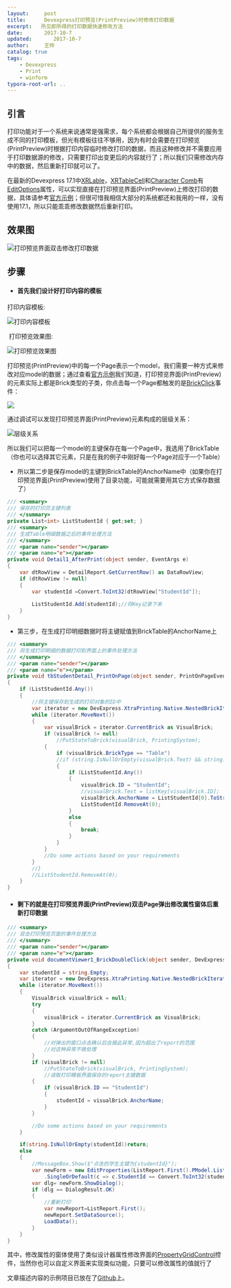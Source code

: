 ```yaml
---
layout:     post
title:      Devexpress打印预览(PrintPreview)时修改打印数据
excerpt:   所见即所得的打印数据快速修改方法
date:       2017-10-7
updated:       2017-10-7
author:     王帅
catalog: true
tags:
    - Devexpress
    - Print
    - winform
typora-root-url: ..
---
```

## 引言

打印功能对于一个系统来说通常是强需求，每个系统都会根据自己所提供的服务生成不同的打印模板，但光有模板往往不够用，因为有时会需要在打印预览(PrintPreview)时根据打印内容临时修改打印的数据，而且这种修改并不需要应用于打印数据源的修改，只需要打印出变更后的内容就行了；所以我们只需修改内存中的数据，然后重新打印就可以了。

在最新的Devexpress 17.1中[XRLable](https://documentation.devexpress.com/XtraReports/17403/Concepts/Report-Controls/Label)，[XRTableCell](https://documentation.devexpress.com/XtraReports/9741/Concepts/Report-Controls/Table)和[Character Comb](https://documentation.devexpress.com/XtraReports/117157/Concepts/Report-Controls/Character-Comb)有[EditOptions](https://documentation.devexpress.com/XtraReports/DevExpress.XtraReports.UI.XRLabel.EditOptions.property)属性，可以实现直接在打印预览界面(PrintPreview)上修改打印的数据，具体请参考[官方示例](https://documentation.devexpress.com/XtraReports/117343/Concepts/Creating-Reports/Navigation-and-Interaction/Content-Editing-in-Print-Preview)；但很可惜我相信大部分的系统都还和我用的一样，没有使用17.1，所以只能乖乖修改数据然后重新打印。

## 效果图
![打印预览界面双击修改打印数据](/img/reportPreview.gif)

## 步骤

- #### 首先我们设计好打印内容的模板

打印内容模板:

![打印内容模板](/img/report1.png)

​	打印预览效果图:

![打印预览效果图](/img/printpreviewbase0.png)

打印预览(PrintPreview)中的每一个Page表示一个model，我们需要一种方式来修改对应model的数据；通过查看[官方示例](https://documentation.devexpress.com/CoreLibraries/DevExpress.XtraPrinting.Brick.class)我们知道，打印预览界面(PrintPreview)的元素实际上都是Brick类型的子类，你点击每一个Page都触发的是[BrickClick](https://documentation.devexpress.com/WindowsForms/DevExpress.XtraPrinting.Control.PrintControl.BrickClick.event)事件：

![](/img/brickclick.png)

通过调试可以发现打印预览界面(PrintPreview)元素构成的层级关系：

![层级关系](/img/bricktable.png)

所以我们可以把每一个model的主键保存在每一个Page中，我选用了BrickTable（你也可以选择其它元素，只是在我的例子中刚好每一个Page对应于一个Table）

- 所以第二步是保存model的主键到BrickTable的AnchorName中（如果你在打印预览界面(PrintPreview)使用了目录功能，可能就需要用其它方式保存数据了）

```c#
/// <summary>
/// 保存的打印页主键列表
/// </summary>
private List<int> ListStudentId { get;set; }
/// <summary>
/// 生成Table明细数据之后的事件处理方法
/// </summary>
/// <param name="sender"></param>
/// <param name="e"></param>
private void Detail1_AfterPrint(object sender, EventArgs e)
{
    var dtRowView = DetailReport.GetCurrentRow() as DataRowView;
    if (dtRowView != null)
    {
        var studentId =Convert.ToInt32(dtRowView["StudentId"]);
     
        ListStudentId.Add(studentId);//将Key记录下来
    }
}
```
* 第三步，在生成打印明细数据时将主键赋值到BrickTable的AnchorName上

```c#
/// <summary>
/// 将生成打印明细的数据打印到界面上的事件处理方法
/// </summary>
/// <param name="sender"></param>
/// <param name="e"></param>
private void tbStudentDetail_PrintOnPage(object sender, PrintOnPageEventArgs e)
{
    if (ListStudentId.Any())
    {
        //将主键保存到生成的打印对象的ID中
        var iterator = new DevExpress.XtraPrinting.Native.NestedBrickIterator(Pages[e.PageIndex].InnerBricks);
        while (iterator.MoveNext())
        {
            var visualBrick = iterator.CurrentBrick as VisualBrick;
            if (visualBrick != null)
                //PutStateToBrick(visualBrick, PrintingSystem);
            {
                if (visualBrick.BrickType == "Table")
                //if (string.IsNullOrEmpty(visualBrick.Text) && string.IsNullOrEmpty(visualBrick.ID))
                {
                    if (ListStudentId.Any())
                    {
                        visualBrick.ID = "StudentId";
                        //visualBrick.Text = listKey[visualBrick.ID];
                        visualBrick.AnchorName = ListStudentId[0].ToString();
                        ListStudentId.RemoveAt(0);
                    }
                    else
                    {
                        break;
                    }
                }
            }
            //Do some actions based on your requirements
        }
        //}
        //ListStudentId.RemoveAt(0);
    }
}
```

- #### 剩下的就是在打印预览界面(PrintPreview)双击Page弹出修改属性窗体后重新打印数据

```c#
/// <summary>
/// 双击打印预览页面的事件处理方法
/// </summary>
/// <param name="sender"></param>
/// <param name="e"></param>
private void documentViewer1_BrickDoubleClick(object sender, DevExpress.XtraPrinting.Control.BrickEventArgs e)
{
    var studentId = string.Empty;
    var iterator = new DevExpress.XtraPrinting.Native.NestedBrickIterator(e.Page.InnerBricks);
    while (iterator.MoveNext())
    {
        VisualBrick visualBrick = null;
        try
        {
            visualBrick = iterator.CurrentBrick as VisualBrick;
        }
        catch (ArgumentOutOfRangeException)
        {
            //对弹出的窗口点击确认后会报此异常,因为超出了report的范围
            //对这种异常不做处理
        }
        if (visualBrick != null)
            //PutStateToBrick(visualBrick, PrintingSystem);
            //读取打印模板界面保存的report主键数据
        {
            if (visualBrick.ID == "StudentId")
            {
                studentId = visualBrick.AnchorName;
            }
        }

        //Do some actions based on your requirements
    }

    if(string.IsNullOrEmpty(studentId))return;
    else
    {
        //MessageBox.Show($"点击的学生主键为{studentId}");
        var newForm = new EditProperties(ListReport.First().PModel.ListStudents
            .SingleOrDefault(c => c.StudentId == Convert.ToInt32(studentId)));
        var dlg= newForm.ShowDialog();
        if (dlg == DialogResult.OK)
        {
            //重新打印
            var newReport=ListReport.First();
            newReport.SetDataSource(); 
            LoadData();
        }
    }
}
```

其中，修改属性的窗体使用了类似设计器属性修改界面的[PropertyGridControl](https://documentation.devexpress.com/WindowsForms/DevExpress.XtraVerticalGrid.PropertyGridControl.class)控件，当然你也可以自定义界面来实现类似功能，只要可以修改属性的值就行了

文章描述内容的示例项目已放在了[Github](https://github.com/wangshuai-007/BlogsSample)上。
